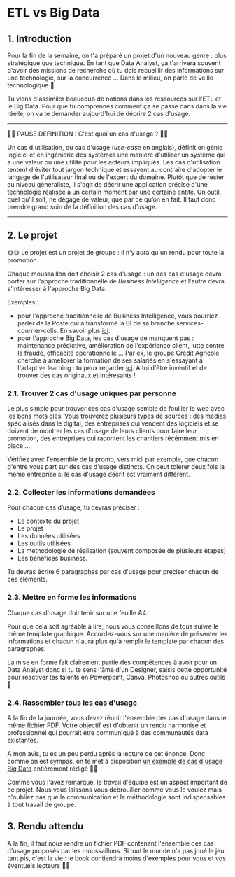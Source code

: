 # ETL vs Big Data

## 1. Introduction
Pour la fin de la semaine, on t'a préparé un projet d'un nouveau genre : plus stratégique que technique. En tant que Data Analyst, ça t'arrivera souvent d'avoir des missions de recherche où tu dois recueillir des informations sur une technologie, sur la concurrence ... Dans le milieu, on parle de veille technologique 🧐

Tu viens d'assimiler beaucoup de notions dans les ressources sur l'ETL et le Big Data. Pour que tu comprennes comment ça se passe dans dans la vie réelle, on va te demander aujourd'hui de décrire 2 cas d'usage.
___

🤖🤖 PAUSE DEFINITION : C'est quoi un cas d'usage ? 🤖🤖

Un cas d'utilisation, ou cas d'usage (*use-case* en anglais), définit en génie logiciel et en ingénierie des systèmes une manière d'utiliser un système qui a une valeur ou une utilité pour les acteurs impliqués. Les cas d'utilisation tentent d'éviter tout jargon technique et essayent au contraire d'adopter le langage de l'utilisateur final ou de l'expert du domaine. Plutôt que de rester au niveau généraliste, il s'agit de décrir une application précise d'une technologie réalisée à un certain moment par une certaine entité. Un outil, quel qu’il soit, ne dégage de valeur, que par ce qu’on en fait. Il faut donc prendre grand soin de la définition des cas d’usage. 

___

## 2. Le projet

🌞🌞 Le projet est un projet de groupe : il n'y aura qu'un rendu pour toute la promotion. 

Chaque moussaillon doit choisir 2 cas d'usage : un des cas d'usage devra porter sur l'approche traditionnelle de *Business Intelligence* et l'autre devra s'intéresser à l'approche Big Data. 

Exemples : 
- pour l'approche traditionnelle de Business Intelligence, vous pourriez parler de la Poste qui a transformé la BI de sa branche services-courrier-colis. En savoir plus [ici](https://www.lemagit.fr/etude/La-Poste-transforme-la-BI-de-sa-branche-services-courrier-colis).
- pour l'approche Big Data, les cas d'usage de manquent pas : maintenance prédictive, amélioration de l'expérience client, lutte contre la fraude, efficacité opérationnelle ... Par ex, le groupe Crédit Agricole cherche à améliorer la formation de ses salariés en s'essayant à l'adaptive learning : tu peux regarder [ici](https://domoscio.com/fr/client/ifcam/). A toi d'être inventif et de trouver des cas originaux et intéresants !

### 2.1. Trouver 2 cas d'usage uniques par personne

Le plus simple pour trouver ces cas d'usage semble de fouiller le web avec les bons mots clés. Vous trouverez plusieurs types de sources : des médias spécialisés dans le digital, des entreprises qui vendent des logiciels et se doivent de montrer les cas d'usage de leurs clients pour faire leur promotion, des entreprises qui racontent les chantiers récémment mis en place ...

Vérifiez avec l'ensemble de la promo, vers midi par exemple, que chacun d'entre vous part sur des cas d'usage distincts. On peut tolérer deux fois la même entreprise si le cas d'usage décrit est vraiment différent.

### 2.2. Collecter les informations demandées

Pour chaque cas d’usage, tu devras préciser : 
- Le contexte du projet
- Le projet
- Les données utilisées
- Les outils utilisées
- La méthodologie de réalisation (souvent composée de plusieurs étapes)
- Les bénéfices business.

Tu devras écrire 6 paragraphes par cas d'usage pour préciser chacun de ces éléments. 


### 2.3. Mettre en forme les informations

Chaque cas d'usage doit tenir sur une feuille A4. 

Pour que cela soit agréable à lire, nous vous conseillons de tous suivre le même template graphique. Accordez-vous sur une manière de présenter les informations et chacun  n'aura plus qu'à remplir le template par chacun des paragraphes.

La mise en forme fait clairement partie des compétences à avoir pour un Data Analyst donc si tu te sens l'âme d'un Designer, saisis cette opportunité pour réactiver tes talents en Powerpoint, Canva, Photoshop ou autres outils 🎨


### 2.4. Rassembler tous les cas d'usage

A la fin de la journée, vous devez réunir l'ensemble des cas d'usage dans le même fichier PDF. Votre objectif est d'obtenir un rendu harmonisé et professionnel qui pourrait être communiqué à des communautés data existantes. 

A mon avis, tu es un peu perdu après la lecture de cet énonce. Donc comme on est sympas, on te met à disposition [un exemple de cas d'usage Big Data](https://drive.google.com/file/d/1P7CVWcyA8Yxn5PcP9aQCO-rtHNhRTY_Y/view?usp=sharing) entièrement rédigé 🚴‍♀️

Comme vous l'avez remarqué, le travail d'équipe est un aspect important de ce projet. Nous vous laissons vous débrouiller comme vous le voulez mais n'oubliez pas que la communication et la méthodologie sont indispensables à tout travail de groupe.


## 3. Rendu attendu
A la fin, il faut nous rendre un fichier PDF contenant l'ensemble des cas d'usage proposés par les moussaillons. 
Si tout le monde n'a pas joué le jeu, tant pis, c'est la vie : le book contiendra moins d'exemples pour vous et vos éventuels lecteurs 🦴🍖
